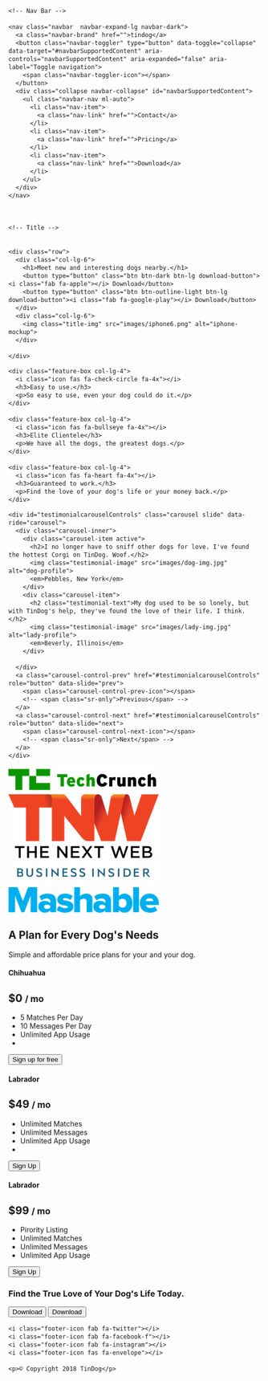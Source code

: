   <!DOCTYPE html>
  <html>

  <head>
  <meta charset="utf-8">
  <title>TinDog</title>

  <link href="https://fonts.googleapis.com/css2?family=Montserrat&family=Ubuntu&display=swap" rel="stylesheet">

  <!-- google font -->
  <!-- <link href="https://fonts.googleapis.com/css2?family=Montserrat:wght@900&display=swap" rel="stylesheet">
  <link href="https://fonts.googleapis.com/css2?family=Montserrat:wght@400;900&display=swap" rel="stylesheet"> -->

  <link rel="stylesheet" href="https://stackpath.bootstrapcdn.com/bootstrap/4.5.0/css/bootstrap.min.css" integrity="sha384-9aIt2nRpC12Uk9gS9baDl411NQApFmC26EwAOH8WgZl5MYYxFfc+NcPb1dKGj7Sk" crossorigin="anonymous">

  <script src="https://code.jquery.com/jquery-3.5.1.slim.min.js" integrity="sha384-DfXdz2htPH0lsSSs5nCTpuj/zy4C+OGpamoFVy38MVBnE+IbbVYUew+OrCXaRkfj" crossorigin="anonymous"></script>
  <script src="https://cdn.jsdelivr.net/npm/popper.js@1.16.0/dist/umd/popper.min.js" integrity="sha384-Q6E9RHvbIyZFJoft+2mJbHaEWldlvI9IOYy5n3zV9zzTtmI3UksdQRVvoxMfooAo" crossorigin="anonymous"></script>
  <script src="https://stackpath.bootstrapcdn.com/bootstrap/4.5.0/js/bootstrap.min.js" integrity="sha384-OgVRvuATP1z7JjHLkuOU7Xw704+h835Lr+6QL9UvYjZE3Ipu6Tp75j7Bh/kR0JKI" crossorigin="anonymous"></script>

  <script src="https://kit.fontawesome.com/044f65d7d4.js" crossorigin="anonymous"></script>


  <link rel="stylesheet" href="css/styles.css">



  <!-- font awesome -->



  </head>

  <body>

  <section id="title">

  <div class="container-fluid">

    <!-- Nav Bar -->

    <nav class="navbar  navbar-expand-lg navbar-dark">
      <a class="navbar-brand" href="">tindog</a>
      <button class="navbar-toggler" type="button" data-toggle="collapse" data-target="#navbarSupportedContent" aria-controls="navbarSupportedContent" aria-expanded="false" aria-label="Toggle navigation">
        <span class="navbar-toggler-icon"></span>
      </button>
      <div class="collapse navbar-collapse" id="navbarSupportedContent">
        <ul class="navbar-nav ml-auto">
          <li class="nav-item">
            <a class="nav-link" href="">Contact</a>
          </li>
          <li class="nav-item">
            <a class="nav-link" href="">Pricing</a>
          </li>
          <li class="nav-item">
            <a class="nav-link" href="">Download</a>
          </li>
        </ul>
      </div>
    </nav>



    <!-- Title -->


    <div class="row">
      <div class="col-lg-6">
        <h1>Meet new and interesting dogs nearby.</h1>
        <button type="button" class="btn btn-dark btn-lg download-button"><i class="fab fa-apple"></i> Download</button>
        <button type="button" class="btn btn-outline-light btn-lg download-button"><i class="fab fa-google-play"></i> Download</button>
      </div>
      <div class="col-lg-6">
        <img class="title-img" src="images/iphone6.png" alt="iphone-mockup">
      </div>

    </div>
  </div>
  </section>


  <!-- Features -->

  <section id="features">

  <div class="row">

    <div class="feature-box col-lg-4">
      <i class="icon fas fa-check-circle fa-4x"></i>
      <h3>Easy to use.</h3>
      <p>So easy to use, even your dog could do it.</p>
    </div>

    <div class="feature-box col-lg-4">
      <i class="icon fas fa-bullseye fa-4x"></i>
      <h3>Elite Clientele</h3>
      <p>We have all the dogs, the greatest dogs.</p>
    </div>

    <div class="feature-box col-lg-4">
      <i class="icon fas fa-heart fa-4x"></i>
      <h3>Guaranteed to work.</h3>
      <p>Find the love of your dog's life or your money back.</p>
    </div>


  </div>
  </section>


  <!-- Testimonials -->

  <section id="testimonials">

    <div id="testimonialcarouselControls" class="carousel slide" data-ride="carousel">
      <div class="carousel-inner">
        <div class="carousel-item active">
          <h2>I no longer have to sniff other dogs for love. I've found the hottest Corgi on TinDog. Woof.</h2>
          <img class="testimonial-image" src="images/dog-img.jpg" alt="dog-profile">
          <em>Pebbles, New York</em>
        </div>
        <div class="carousel-item">
          <h2 class="testimonial-text">My dog used to be so lonely, but with TinDog's help, they've found the love of their life. I think.</h2>
          <img class="testimonial-image" src="images/lady-img.jpg" alt="lady-profile">
          <em>Beverly, Illinois</em>
        </div>

      </div>
      <a class="carousel-control-prev" href="#testimonialcarouselControls" role="button" data-slide="prev">
        <span class="carousel-control-prev-icon"></span>
        <!-- <span class="sr-only">Previous</span> -->
      </a>
      <a class="carousel-control-next" href="#testimonialcarouselControls" role="button" data-slide="next">
        <span class="carousel-control-next-icon"></span>
        <!-- <span class="sr-only">Next</span> -->
      </a>
    </div>


  </section>


  <!-- Press -->

  <section id="press">
  <img class="press-logo" src="images/techcrunch.png" alt="tc-logo">
  <img class="press-logo" src="images/tnw.png" alt="tnw-logo">
  <img class="press-logo" src="images/bizinsider.png" alt="biz-insider-logo">
  <img class="press-logo" src="images/mashable.png" alt="mashable-logo">

  </section>


  <!-- Pricing -->

  <section id="pricing">

  <h2>A Plan for Every Dog's Needs</h2>
  <p>Simple and affordable price plans for your and your dog.</p>



  <div class="card-deck mb-3 text-center">
      <div class="card mb-4 shadow-sm">
        <div class="card-header">
          <h4 class="my-0 font-weight-normal">Chihuahua</h4>
        </div>
        <div class="card-body">
          <h1 class="card-title pricing-card-title">$0 <small class="text-muted">/ mo</small></h1>
          <ul class="list-unstyled mt-3 mb-4">
            <li>5 Matches Per Day</li>
            <li>10 Messages Per Day</li>
            <li>Unlimited App Usage</li>
            <li></li>
          </ul>
          <button type="button" class="btn btn-lg btn-block btn-outline-primary">Sign up for free</button>
        </div>
      </div>
      <div class="card mb-4 shadow-sm">
        <div class="card-header">
          <h4 class="my-0 font-weight-normal">Labrador</h4>
        </div>
        <div class="card-body">
          <h1 class="card-title pricing-card-title">$49 <small class="text-muted">/ mo</small></h1>
          <ul class="list-unstyled mt-3 mb-4">
            <li>Unlimited Matches</li>
            <li>Unlimited Messages</li>
            <li>Unlimited App Usage</li>
            <li></li>
          </ul>
          <button type="button" class="btn btn-lg btn-block btn-primary">Sign Up</button>
        </div>
      </div>
      <div class="card mb-4 shadow-sm">
        <div class="card-header">
          <h4 class="my-0 font-weight-normal">Labrador</h4>
        </div>
        <div class="card-body">
          <h1 class="card-title pricing-card-title">$99 <small class="text-muted">/ mo</small></h1>
          <ul class="list-unstyled mt-3 mb-4">
            <li>Pirority Listing</li>
            <li>Unlimited Matches</li>
            <li>Unlimited Messages</li>
            <li>Unlimited App Usage</li>
          </ul>
          <button type="button" class="btn btn-lg btn-block btn-primary">Sign Up</button>
        </div>
      </div>
    </div>

  <!-- <h3>Chihuahua</h3>
  <h2>Free</h2>
  <p>5 Matches Per Day</p>
  <p>10 Messages Per Day</p>
  <p>Unlimited App Usage</p>
  <button type="button">Sign Up</button>


  <h3>Labrador</h3>
  <h2>$49 / mo</h2>
  <p>Unlimited Matches</p>
  <p>Unlimited Messages</p>
  <p>Unlimited App Usage</p>
  <button type="button">Sign Up</button>


  <h3>Mastiff</h3>
  <h2>$99 / mo</h2>
  <p>Pirority Listing</p>
  <p>Unlimited Matches</p>
  <p>Unlimited Messages</p>
  <p>Unlimited App Usage</p>
  <button type="button">Sign Up</button> -->

  </section>


  <!-- Call to Action -->

  <section id="cta">

  <h3 class="cta-desc">Find the True Love of Your Dog's Life Today.</h3>
  <!-- <button type="button">Download</button>
  <button type="button">Download</button> -->


  <button type="button" class="btn btn-dark btn-lg download-button"><i class="fab fa-apple"></i> Download</button>
  <button type="button" class="btn btn-outline-light btn-lg download-button"><i class="fab fa-google-play"></i> Download</button>

  </section>


  <!-- Footer -->

  <footer id="footer">

    <i class="footer-icon fab fa-twitter"></i>
    <i class="footer-icon fab fa-facebook-f"></i>
    <i class="footer-icon fab fa-instagram"></i>
    <i class="footer-icon fas fa-envelope"></i>

    <p>© Copyright 2018 TinDog</p>

  </footer>


  </body>

  </html>
